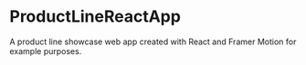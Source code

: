 # ProductLineReactApp
A product line showcase web app created with React and Framer Motion for example purposes.
